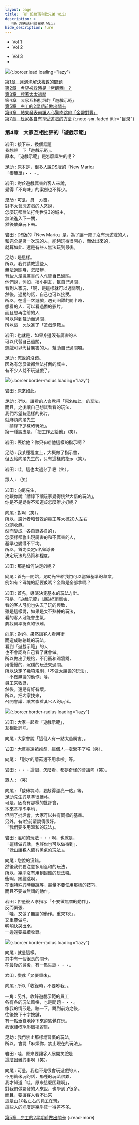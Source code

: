 ```yaml
---
layout: page
title: 『新 超級瑪利歐兄弟 Wii』
description: >
  『新 超級瑪利歐兄弟 Wii』
hide_description: ture
---
```


<nav class="pagination heading clearfix" role="navigation">
  <ul>
    <li class="pagination-item">
      <a href="../../vol1/1/">
        Vol 1
      </a>
    </li>
    <li class="pagination-item">
      <a>
        Vol 2
      </a>
    </li>
  </ul>
  <ul>
    <li class="pagination-item">
      <a style="background-color:rgba(225,224,224,0.3);">
        Vol 3
      </a>
    </li>
    <li class="pagination-item">
      <a>
      &nbsp;
      </a>
    </li>
  </ul>
</nav>

![](/others/interviews/cht-hk/wii/nsmb/vol3/img/nsmb_interview_main3_4.jpg){:.border.lead loading="lazy"}

[第1章　用泡泡解決複數的問題](1.md)<br>
[第2章　希望被救時是「烤飯糰」？](2.md)<br>
[第3章　揹著太太過關](3.md)<br>
第4章　大家互相批評的「遊戲示範」<br>
[第5章　完工的2星期前做出關卡](5.md)<br>
[第6章　結果發表前讓人心驚肉跳的「金幣對戰」](6.md)<br>
[第7章　玩家各自有享受遊戲的方法](7.md)
{:.note-sm .faded title="目录"}

### 第4章　大家互相批評的「遊戲示範」

岩田
: 接下來，換個話題<br>我想聊一下「遊戲示範」。<br>原本，「遊戲示範」是怎麼誕生的呢？

足助
: 原本是，很多人說DS版的『New Mario』<br>「很簡單」・・・。

岩田
: 對於遊戲厲害的客人來說，<br>覺得「不夠味」的案例也不算少。

足助
: 可是，另一方面，<br>對不太會玩遊戲的人來說，<br>怎麼玩都無法打倒世界3的城主，<br>無法進入下一關，<br>然後放棄玩下去。

岩田
: DS版的『New Mario』是，為了讓一陣子沒有玩遊戲的人，<br>和完全是第一次玩的人，能夠玩得很開心，而做出來的，<br>就算如此，還是有些人無法玩到最後。

足助
: 是這樣。<br>所以，我們請教這些人<br>無法過關時，怎麼辦，<br>有些人是請厲害的人代替自己過關。<br>他們說，例如，換小朋友，幫自己過關，<br>看到人家玩，「啊，是這樣就可以過關啊」，<br>然後，過關的話，自己也可以接受。<br>所以，在這一次遊戲，遇到困難的關卡時，<br>想看的人，可以看過關的影片，<br>而且想再往前的人<br>可以得到幫助而過關，<br>所以這一次放進了「遊戲示範」。

岩田
: 也就是，如果身邊沒有厲害的人<br>可以代替自己過關，<br>遊戲可以代替厲害的人，幫助自己過關囉。

足助
: 您說的沒錯。<br>因為有怎麼做都無法打倒的城主，<br>有不少人就不玩遊戲了。

![](/others/interviews/cht-hk/wii/nsmb/vol3/img/nsmb_interview_photo341.jpg){:.border.border-radius loading="lazy"}

岩田
: 原來如此。

足助
: 所以，讓看的人會覺得「原來如此」的玩法，<br>而且，之後讓自己想試看看的玩法，<br>我們希望有這樣的影片，<br>就麻煩向尾先生<br>「請錄下那樣的玩法」。<br>換一種說法是，「把工作丟給他」（笑）。

岩田
: 丟給他？你只有給他這樣的指示啊？

足助
: 我某種程度上，大概做了指示書，<br>但丟給向尾先生的，只有這樣的指示（笑）。

岩田
: 哇，這也太過分了吧（笑）。

眾人
: （笑）

岩田
: 向尾先生，<br>他跟你說「請錄下讓玩家覺得恍然大悟的玩法」，<br>你是不是覺得不知道該怎麼辦才好呢？

向尾
: 對啊（笑）。<br>所以，設計者和音效的員工等大概20人左右<br>分頭收錄。<br>然而變成「各自錄各自的」，<br>怎麼樣都會出現厲害的和不厲害的人，<br>基準也變得不平均。<br>所以，首先決定5名領導者<br>決定玩法的品質和程度。

岩田
: 那是如何決定的呢？

向尾
: 首先一開始，足助先生給我們可以當做基準的草案，<br>例如有？磚塊的話要敲嗎？金幣是全部拿嗎？

岩田
: 首先，導演決定基本的玩法方針。<br>可是，「遊戲示範」超級絕頂厲害，<br>看的客人可能也失去了玩的興致，<br>雖是這樣說，如果是太不熟練的玩法，<br>看的客人可能會生氣，<br>要找到平衡真的很難。

向尾
: 對的。果然讓客人看用衝<br>而造成蹦蹦跳的玩法，<br>看到「遊戲示範」的人<br>也不會認為自己看了就會做。<br>所以做出了規格，不用衝和踢牆跳，<br>用慢慢的，沉穩的玩法來過關。<br>所以決定了幾項規則，「不做太厲害的玩法」、<br>「不做無謂的動作」等，<br>員工來收錄，<br>然後，還是有好有壞。<br>所以，把大家找來，<br>召開會議，讓大家看其它人的玩法。

![](/others/interviews/cht-hk/wii/nsmb/vol3/img/nsmb_interview_photo342.jpg){:.border.border-radius loading="lazy"}

岩田
: 大家一起看「遊戲示範」，<br>互相批評吧。

向尾
: 大家會說「這個人有一點太過厲害」。

岩田
: 太厲害還被抱怨，這個人一定受不了吧（笑）。

向尾
: 「剛才的蘑菇還不用拿啦」等。

岩田
: ・・・這個，怎麼看，都是奇怪的會議呢（笑）。

眾人
: （笑）

向尾
: 「敲磚塊時，要敲得漂亮一點」等，<br>足助先生的基準很嚴格。<br>可是，因為有那樣的批評會，<br>本來基準不平均，<br>但開了批評會，大家可以共有同樣的基準。<br>另外，有1位前輩說得很好。<br>「我們要多用溫和的玩法」。

岩田
: 溫和的玩法・・・啊，也就是，<br>「這樣做的話，也許你也可以做得到」、<br>「做出讓客人擁有勇氣的玩法」。

向尾
: 您說的沒錯。<br>然後我們要注意多用溫和的玩法，<br>所以，幾乎沒有用到困難的玩法囉。<br>衝啊，踢牆跳啊，<br>在很特殊的時機跳等，盡量不要使用那樣的技巧，<br>而且不要做無謂的動作。

岩田
: 但是被人家指示「不要做無謂的動作」，<br>反而緊張，<br>「哇，又做了無謂的動作。重來1次」，<br>又重覆做吧，<br>明明快哭出來，<br>一邊還要繼續收錄。

![](/others/interviews/cht-hk/wii/nsmb/vol3/img/nsmb_interview_photo343.jpg){:.border.border-radius loading="lazy"}

向尾
: 就是這樣。<br>其中有一個很長的關卡，<br>在最後的最後，有一點失誤・・・。

岩田
: 變成「又要重來」。

向尾
: 所以「收錄時，不要吵我」。

一角
: 另外，收錄遊戲示範的員工<br>各有各的玩法風格，也是問題・・・。<br>像我的情形是，蹦一下，跳到前方之後，<br>往後按下十字按鍵，<br>有一點垂直地掉下來的感覺在玩。<br>我很難改掉那個壞習慣。

足助
: 我們禁止那樣壞習慣的玩法。<br>所以，會說「麻煩你，禁止現在的玩法」。

岩田
: 哇，原來要讓客人展開笑臉是<br>這麼困難的事啊（笑）。

向尾
: 可是，我也不是很會玩遊戲的人，<br>不用衝來玩的話，那種的玩法很難，<br>我才知道「哇，原來這麼困難啊」，<br>對我們做開發的人來說，也學到了很多。<br>而且，要讓客人看不出來<br>這是由20名左右的員工在玩，<br>這些人的程度是幾乎統一得差不多。


[第5章　完工的2星期前做出關卡](5.md)
{:.read-more}



